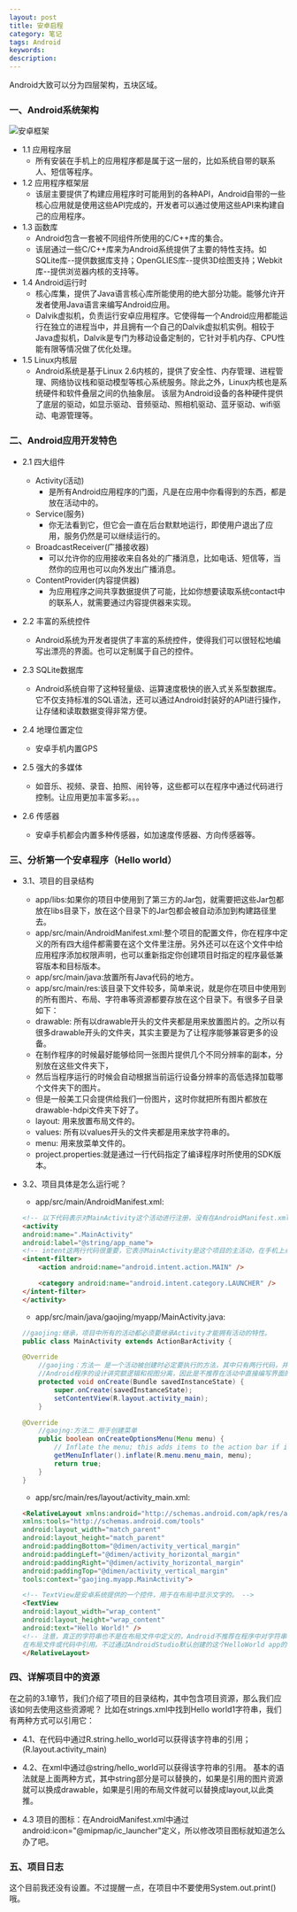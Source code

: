 ```yaml
---
layout: post
title: 安卓启程
category: 笔记
tags: Android
keywords: 
description: 
---
```



Android大致可以分为四层架构，五块区域。

### 一、Android系统架构
![安卓框架](/public/img/android/安卓框架.png)

- 1.1 应用程序层
    - 所有安装在手机上的应用程序都是属于这一层的，比如系统自带的联系人、短信等程序。
- 1.2 应用程序框架层
	- 该层主要提供了构建应用程序时可能用到的各种API，Android自带的一些核心应用就是使用这些API完成的，开发者可以通过使用这些API来构建自己的应用程序。
- 1.3 函数库
    - Android包含一套被不同组件所使用的C/C++库的集合。
    - 该层通过一些C/C++库来为Android系统提供了主要的特性支持。如SQLite库--提供数据库支持；OpenGLIES库--提供3D绘图支持；Webkit库--提供浏览器内核的支持等。
- 1.4 Android运行时
    - 核心库集，提供了Java语言核心库所能使用的绝大部分功能。能够允许开发者使用Java语言来编写Android应用。
    - Dalvik虚拟机，负责运行安卓应用程序。它使得每一个Android应用都能运行在独立的进程当中，并且拥有一个自己的Dalvik虚拟机实例。相较于Java虚拟机，Dalvik是专门为移动设备定制的，它针对手机内存、CPU性能有限等情况做了优化处理。
- 1.5 Linux内核层
    - Android系统是基于Linux 2.6内核的，提供了安全性、内存管理、进程管理、网络协议栈和驱动模型等核心系统服务。除此之外，Linux内核也是系统硬件和软件叠层之间的仇抽象层。
    该层为Android设备的各种硬件提供了底层的驱动，如显示驱动、音频驱动、照相机驱动、蓝牙驱动、wifi驱动、电源管理等。


### 二、Android应用开发特色
- 2.1 四大组件
    - Activity(活动)
        - 是所有Android应用程序的门面，凡是在应用中你看得到的东西，都是放在活动中的。
    - Service(服务)
        - 你无法看到它，但它会一直在后台默默地运行，即使用户退出了应用，服务仍然是可以继续运行的。
    - BroadcastReceiver(广播接收器)
        - 可以允许你的应用接收来自各处的广播消息，比如电话、短信等，当然你的应用也可以向外发出广播消息。
    - ContentProvider(内容提供器)
        - 为应用程序之间共享数据提供了可能，比如你想要读取系统contact中的联系人，就需要通过内容提供器来实现。
 
- 2.2 丰富的系统控件
    - Android系统为开发者提供了丰富的系统控件，使得我们可以很轻松地编写出漂亮的界面。也可以定制属于自己的控件。

- 2.3 SQLite数据库
    - Android系统自带了这种轻量级、运算速度极快的嵌入式关系型数据库。它不仅支持标准的SQL语法，还可以通过Android封装好的API进行操作，让存储和读取数据变得非常方便。
    
- 2.4 地理位置定位
    - 安卓手机内置GPS

- 2.5 强大的多媒体
    - 如音乐、视频、录音、拍照、闹铃等，这些都可以在程序中通过代码进行控制。让应用更加丰富多彩。。。

- 2.6 传感器
    - 安卓手机都会内置多种传感器，如加速度传感器、方向传感器等。


### 三、分析第一个安卓程序（Hello world）
- 3.1、项目的目录结构
    - app/libs:如果你的项目中使用到了第三方的Jar包，就需要把这些Jar包都放在libs目录下，放在这个目录下的Jar包都会被自动添加到构建路径里去。
    - app/src/main/AndroidManifest.xml:整个项目的配置文件，你在程序中定义的所有四大组件都需要在这个文件里注册。另外还可以在这个文件中给应用程序添加权限声明，也可以重新指定你创建项目时指定的程序最低兼容版本和目标版本。
    - app/src/main/java:放置所有Java代码的地方。
    - app/src/main/res:该目录下文件较多，简单来说，就是你在项目中使用到的所有图片、布局、字符串等资源都要存放在这个目录下。有很多子目录如下：
    - drawable: 所有以drawable开头的文件夹都是用来放置图片的。之所以有很多drawable开头的文件夹，其实主要是为了让程序能够兼容更多的设备。
    - 在制作程序的时候最好能够给同一张图片提供几个不同分辨率的副本，分别放在这些文件夹下，
    - 然后当程序运行的时候会自动根据当前运行设备分辨率的高低选择加载哪个文件夹下的图片。
    - 但是一般美工只会提供给我们一份图片，这时你就把所有图片都放在drawable-hdpi文件夹下好了。
    - layout: 用来放置布局文件的。
    - values: 所有以values开头的文件夹都是用来放字符串的。
    - menu: 用来放菜单文件的。
    - project.properties:就是通过一行代码指定了编译程序时所使用的SDK版本。


- 3.2、项目具体是怎么运行呢？
    - app/src/main/AndroidManifest.xml:
    ```html
    <!-- 以下代码表示对MainActivity这个活动进行注册，没有在AndroidManifest.xml里面注册的活动是不能使用的 -->
    <activity
    android:name=".MainActivity"
    android:label="@string/app_name">
    <!-- intent这两行代码很重要，它表示MainActivity是这个项目的主活动，在手机上点击应用图标，首先启动的就是这个活动 -->
    <intent-filter>
        <action android:name="android.intent.action.MAIN" />

        <category android:name="android.intent.category.LAUNCHER" />
    </intent-filter>
    </activity>
    ```
    - app/src/main/java/gaojing/myapp/MainActivity.java:
    ```java
    //gaojing:继承，项目中所有的活动都必须要继承Activity才能拥有活动的特性。
    public class MainActivity extends ActionBarActivity {
    
    @Override
        //gaojing：方法一 是一个活动被创建时必定要执行的方法，其中只有两行代码，并且没有Hello world！字样，那么Hell world在哪里定义呢？
        //Android程序的设计讲究额逻辑和视图分离，因此是不推荐在活动中直接编写界面的，更加通用的一种作法是，在布局文件中编写界面，然后在活动中引入进来。
        protected void onCreate(Bundle savedInstanceState) {
            super.onCreate(savedInstanceState);
            setContentView(R.layout.activity_main);
        }

    @Override
        //gaojng:方法二 用于创建菜单
        public boolean onCreateOptionsMenu(Menu menu) {
            // Inflate the menu; this adds items to the action bar if it is present.
            getMenuInflater().inflate(R.menu.menu_main, menu);
            return true;
        }
    }
    ```
    - app/src/main/res/layout/activity_main.xml:
    ```html
    <RelativeLayout xmlns:android="http://schemas.android.com/apk/res/android"
    xmlns:tools="http://schemas.android.com/tools"
    android:layout_width="match_parent"
    android:layout_height="match_parent"
    android:paddingBottom="@dimen/activity_vertical_margin"
    android:paddingLeft="@dimen/activity_horizontal_margin"
    android:paddingRight="@dimen/activity_horizontal_margin"
    android:paddingTop="@dimen/activity_vertical_margin"
    tools:context="gaojing.myapp.MainActivity">

    <!-- TextView是安卓系统提供的一个控件，用于在布局中显示文字的。 -->
    <TextView
    android:layout_width="wrap_content"
    android:layout_height="wrap_content"
    android:text="Hello World!" />
    <!-- 注意，真正的字符串也不是在布局文件中定义的，Android不推荐在程序中对字符串仅此能够硬编码，更好的作法一般是把字符串定义在/res/value/strings.xml里面，然后可以
    在布局文件或代码中引用。不过通过AndroidStudio默认创建的这个HelloWorld app的字符串是直接定义在这里的。 -->
    </RelativeLayout>
    ```

### 四、详解项目中的资源
在之前的3.1章节，我们介绍了项目的目录结构，其中包含项目资源，那么我们应该如何去使用这些资源呢？
比如在strings.xml中找到Hello world1字符串，我们有两种方式可以引用它：
- 4.1、在代码中通过R.string.hello_world可以获得该字符串的引用；(R.layout.activity_main)
- 4.2、在xml中通过@string/hello_world可以获得该字符串的引用。
基本的语法就是上面两种方式，其中string部分是可以替换的，如果是引用的图片资源就可以换成drawable，如果是引用的布局文件就可以替换成layout,以此类推。

- 4.3 项目的图标：在AndroidManifest.xml中通过android:icon="@mipmap/ic_launcher"定义，所以修改项目图标就知道怎么办了吧。


### 五、项目日志
这个目前我还没有设置。不过提醒一点，在项目中不要使用System.out.print()哦。

























